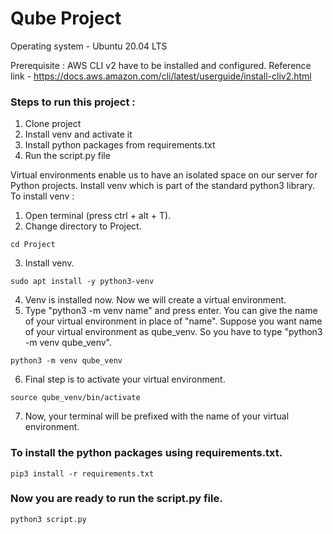 # Qube Project

Operating system - Ubuntu 20.04 LTS

Prerequisite : AWS CLI v2 have to be installed and configured. Reference link - https://docs.aws.amazon.com/cli/latest/userguide/install-cliv2.html


### Steps to run this project :

1. Clone project
2. Install venv and activate it
3. Install python packages from requirements.txt
4. Run the script.py file


Virtual environments enable us to have an isolated space on our server for Python projects. Install venv which is part of the standard python3 library. To install venv :

1. Open terminal (press ctrl + alt + T).
2. Change directory to Project.

```cd Project```

3. Install venv.

```sudo apt install -y python3-venv```

4. Venv is installed now. Now we will create a virtual environment.
5. Type "python3 -m venv name" and press enter. You can give the name of your virtual environment in place of "name". Suppose you want name of your virtual environment as qube_venv. So you have to type "python3 -m venv qube_venv".

```python3 -m venv qube_venv```

6. Final step is to activate your virtual environment. 

```source qube_venv/bin/activate```

7. Now, your terminal will be prefixed with the name of your virtual environment.


### To install the python packages using requirements.txt.

```pip3 install -r requirements.txt```

### Now you are ready to run the script.py file.

```python3 script.py```
